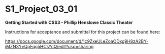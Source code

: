 # S1_Project_03_01

**Getting Started with CSS3 - Phillip Henslowe Classic Theater**

Instructions for acceptance and submittal for this project can be found here:

https://docs.google.com/document/d/1c9ZxeULeZoaODxg9H8zA2BY-iMZN3YvQpFqg5HCsYcQ/edit?usp=sharing
